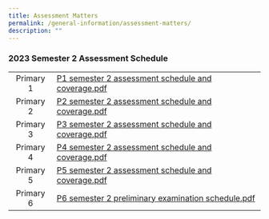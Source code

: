 ```yaml
---
title: Assessment Matters
permalink: /general-information/assessment-matters/
description: ""
---
```

### 2023 Semester 2 Assessment Schedule

|   |   |
|:-:|---|
| Primary 1  | [P1 semester 2 assessment schedule and coverage.pdf](/files/p1%20semester%202%20assessment%20schedule%20and%20coverage.pdf)|
| Primary 2  | [P2 semester 2 assessment schedule and coverage.pdf](/files/p2%20semester%202%20assessment%20schedule%20and%20coverage.pdf)  |
| Primary 3  |[P3 semester 2 assessment schedule and coverage.pdf](/files/p3%20semester%202%20assessment%20schedule%20and%20coverage.pdf) |
| Primary 4  | [P4 semester 2 assessment schedule and coverage.pdf](/files/p4%20semester%202%20assessment%20schedule%20and%20coverage.pdf)  |
| Primary 5  | [P5 semester 2 assessment schedule and coverage.pdf](/files/p5%20semester%202%20assessment%20schedule%20and%20coverage.pdf)|
| Primary 6  |[P6 semester 2 preliminary examination schedule.pdf](/files/p6%20semester%202%20preliminary%20examination%20schedule.pdf) |   |   |